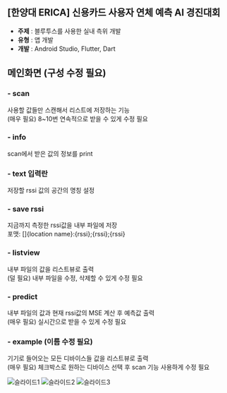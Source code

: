 ## [한양대 ERICA] 신용카드 사용자 연체 예측 AI 경진대회
- **주제**  : 블루투스를 사용한 실내 측위 개발
- **유형**  : 앱 개발
- **개발**  : Android Studio, Flutter, Dart

## 메인화면 (구성 수정 필요)
### - scan
사용할 값들만 스캔해서 리스트에 저장하는 기능<br>
(매우 필요) 8~10번 연속적으로 받을 수 있게 수정 필요
### - info
scan에서 받은 값의 정보를 print
### - text 입력란
저장할 rssi 값의 공간의 명칭 설정 
### - save rssi
지금까지 측정한 rssi값을 내부 파일에 저장<br>
포맷: []{location name}:{rssi};{rssi};{rssi}
### - listview
내부 파일의 값을 리스트뷰로 출력<br>
(덜 필요) 내부 파일을 수정, 삭제할 수 있게 수정 필요
### - predict
내부 파일의 값과 현재 rssi값의 MSE 계산 후 예측값 출력<br>
(매우 필요) 실시간으로 받을 수 있게 수정 필요
### - example (이름 수정 필요)
기기로 들어오는 모든 디바이스들 값을 리스트뷰로 출력<br>
(매우 필요) 체크박스로 원하는 디바이스 선택 후 scan 기능 사용하게 수정 필요 

![슬라이드1](https://user-images.githubusercontent.com/81956540/230839970-d603abf2-e5dd-46e6-abd0-a9bc8c72ef1f.PNG)
![슬라이드2](https://user-images.githubusercontent.com/81956540/230839992-2843415b-c939-494d-9c6a-7304d0ab6551.PNG)
![슬라이드3](https://user-images.githubusercontent.com/81956540/230840004-dec5c541-f0af-400c-a2b4-2a179197b6d8.PNG)
